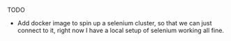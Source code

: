 TODO

- Add docker image to spin up a selenium cluster, so that we can just connect to it, right now I have a local setup of selenium working all fine.